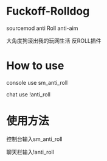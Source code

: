 # Fuckoff-Rolldog
sourcemod anti Roll anti-aim

大角度狗滚出我的玩网生活
反ROLL插件

# How to use
console use sm_anti_roll

chat use !anti_roll

# 使用方法
控制台输入sm_anti_roll

聊天栏输入!anti_roll
